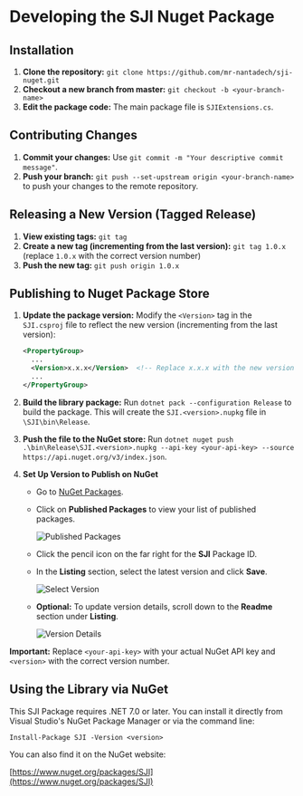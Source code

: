 # Developing the SJI Nuget Package

## Installation

1. **Clone the repository:** `git clone https://github.com/mr-nantadech/sji-nuget.git`
2. **Checkout a new branch from master:** `git checkout -b <your-branch-name>`
3. **Edit the package code:** The main package file is `SJIExtensions.cs`.

## Contributing Changes

1. **Commit your changes:** Use `git commit -m "Your descriptive commit message"`.
2. **Push your branch:** `git push --set-upstream origin <your-branch-name>` to push your changes to the remote repository.

## Releasing a New Version (Tagged Release)

1. **View existing tags:** `git tag`
2. **Create a new tag (incrementing from the last version):** `git tag 1.0.x` (replace `1.0.x` with the correct version number)
3. **Push the new tag:** `git push origin 1.0.x`

## Publishing to Nuget Package Store

1. **Update the package version:**  Modify the `<Version>` tag in the `SJI.csproj` file to reflect the new version (incrementing from the last version):
   ```xml
   <PropertyGroup>
     ...
     <Version>x.x.x</Version>  <!-- Replace x.x.x with the new version -->
     ...
   </PropertyGroup>
2. **Build the library package:** Run `dotnet pack --configuration Release` to build the package. This will create the `SJI.<version>.nupkg` file in `\SJI\bin\Release`.
3. **Push the file to the NuGet store:** Run `dotnet nuget push .\bin\Release\SJI.<version>.nupkg --api-key <your-api-key> --source https://api.nuget.org/v3/index.json`.
4. **Set Up Version to Publish on NuGet**

   - Go to [NuGet Packages](https://www.nuget.org/account/Packages).
   - Click on **Published Packages** to view your list of published packages.

     ![Published Packages](Images/list_pkg.png)

   - Click the pencil icon on the far right for the **SJI** Package ID.
   - In the **Listing** section, select the latest version and click **Save**.

     ![Select Version](Images/version_to_publish.png)

   - **Optional:** To update version details, scroll down to the **Readme** section under **Listing**.
   
     ![Version Details](Images/version_to_publish_log.png)


**Important:** Replace `<your-api-key>` with your actual NuGet API key and `<version>` with the correct version number. 


## Using the Library via NuGet

This SJI Package requires .NET 7.0 or later.
You can install it directly from Visual Studio's NuGet Package Manager or via the command line:

`Install-Package SJI -Version <version>`

You can also find it on the NuGet website:

[https://www.nuget.org/packages/SJI](https://www.nuget.org/packages/SJI)
